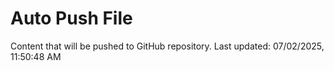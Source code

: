 # Auto Push File

Content that will be pushed to GitHub repository.
Last updated: 07/02/2025, 11:50:48 AM